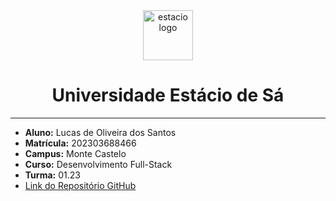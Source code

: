 <!-- PROJECT LOGO -->
<div align="center">
      <img src="https://logodownload.org/wp-content/uploads/2014/12/estacio-logo-1-2048x1641.png" alt="estacio logo" width="80"                  height="80">
   </a>
    <h1 align="center"> Universidade Estácio de Sá </h1>
     <hr>
</div> 

*   **Aluno:** Lucas de Oliveira dos Santos
*   **Matrícula:** 202303688466
*   **Campus:** Monte Castelo
*   **Curso:** Desenvolvimento Full-Stack
*   **Turma:** 01.23
*   [Link do Repositório GitHub](https://github.com/Lucasph3/mundo4-missao5)
